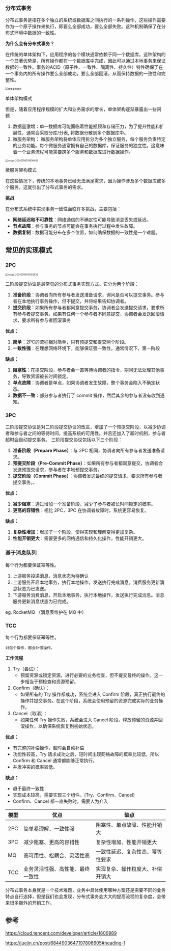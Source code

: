 ### **分布式事务**

分布式事务是指在多个独立的系统或数据库之间执行的一系列操作，这些操作需要作为一个原子操作来执行，即要么全部成功，要么全部失败。这种机制确保了在分布式环境中数据的一致性。

**为什么会有分布式事务？**

在传统的单体架构下，应用程序的各个模块通常依赖于同一个数据库。这种架构的一个显著优势是，所有操作都在一个数据库中完成，因此可以通过本地事务来保证数据的一致性。事务的ACID（原子性、一致性、隔离性、持久性）特性确保了在一个事务内的所有操作要么全部成功，要么全部回滚，从而保持数据的一致性和完整性。

<img src="/Users/jp.lin/go-code/daydaygo/docs/distributed/assets/image-20240706135754477.png" alt="单体架构模式" style="zoom: 50%;" />

单体架构模式

但是，随着应用程序规模的扩大和业务需求的增长，单体架构逐渐暴露出一些问题：

1. 数据量激增：单一数据库可能面临着性能瓶颈和存储压力，为了提升性能和扩展性，通常会采取分库/分表, 将数据分散到多个数据库中。
2. 微服务架构： 微服务架构将单体应用拆分为多个独立服务，每个服务负责特定的业务功能。每个微服务通常拥有自己的数据库，保证服务的独立性。这意味着一个业务流程可能需要跨多个服务和数据库进行数据操作。

<img src="/Users/jp.lin/go-code/daydaygo/docs/distributed/assets/image-20240706135936443.png" alt="image-20240706135936443" style="zoom:50%;" />

微服务架构模式

在这些情况下，传统的本地事务已经无法满足需求，因为操作涉及多个数据库或多个服务，这就引出了分布式事务的需求。

**挑战**

在分布式系统中实现事务一致性面临许多挑战，主要包括：

- **网络延迟和不可靠性**：网络通信的不确定性可能导致消息丢失或延迟。
- **节点故障**：参与事务的节点可能会在事务执行过程中发生故障。
- **数据复制**：数据可能分布在多个位置，如何确保数据的一致性是一个难题。

## 常见的实现模式

### **2PC**

<img src="/Users/jp.lin/go-code/daydaygo/docs/distributed/assets/image-20240706140002832.png" alt="image-20240706140002832" style="zoom:50%;" />

二阶段提交协议是最常见的分布式事务实现方式。它分为两个阶段：

1. **准备阶段**：协调者向所有参与者发送准备请求，询问是否可以提交事务。参与者在本地执行事务操作，但不提交，并将结果告知协调者。
2. **提交阶段**：如果所有参与者都同意提交事务，协调者会发送提交请求，要求所有参与者提交事务。如果有任何一个参与者不同意提交，协调者会发送回滚请求，要求所有参与者回滚事务

**优点：**

1. **简单**：2PC的流程相对简单，只有预提交和提交两个阶段。
2. **一致性强**：在理想网络环境下，能够保证强一致性。通常情况下，第一阶段

**缺点：**

1. **阻塞性**：在提交阶段，参与者会一直等待协调者的指令，期间无法处理其他事务，导致资源被长时间锁定。
2. **单点故障**：协调者是单点，如果协调者发生故障，整个事务会陷入不确定状态。
3. **数据不一致**：部分参与者执行了 commit 操作，然后其余的参与者没有收到通知。

### **3PC**

三阶段提交协议是对二阶段提交协议的改进，增加了一个预提交阶段，以减少协调者和参与者之间的等待时间，提高系统的可用性。并且还加入了超时机制，参与者超时会自动提交事务。 三阶段提交协议包括以下三个阶段：

1. **准备阶段（Prepare Phase）**：与 2PC 相同，协调者向所有参与者发送准备请求。
2. **预提交阶段（Pre-Commit Phase）**：如果所有参与者都同意提交，协调者会发送预提交请求，参与者在本地预提交事务。
3. **提交阶段（Commit Phase）**：协调者发送最终的提交请求，要求所有参与者提交事务。、

**优点：**

1. **减少阻塞**：通过增加一个准备阶段，减少了参与者被长时间锁定的概率。
2. **更高的容错性**：相比 2PC，3PC 在协调者故障时，系统更容易恢复。

**缺点：**

1. **复杂性增加**：增加了一个阶段，使得实现和理解变得更加复杂。
2. **性能开销更大**：需要更多的网络通信和持久化操作，性能开销更大。

### **基于消息队列**

每个行为都要保证幂等性。

1. 上游服务投递消息，消息状态为待确认
2. 上游服务开启本地事务，执行本地操作，发送执行完成消息。消费服务更新消息状态为已发送。
3. 下游服务消费消息，开启本地事务，执行本地操作，发送执行完成消息。消息服务更新消息状态为已完成。

eg. RocketMQ （消息表维护在 MQ 中）

### **TCC**

每个行为都要保证幂等性。

```
对每个操作，都会补偿操作。
```

**工作流程**

1. Try（尝试）：
   - 预留资源或锁定资源，进行必要的业务检查，但不提交最终的操作。这一步相当于预检查和资源预留。
2. Confirm（确认）：
   - 如果所有的 Try 操作都成功，系统会进入 Confirm 阶段，真正执行最终的操作并提交事务。在这个阶段，系统会使用预留的资源完成实际的业务操作。
3. Cancel（取消）：
   - 如果任何 Try 操作失败，系统会进入 Cancel 阶段，释放预留的资源并回滚操作，以确保系统恢复到初始状态。

**优点：**

- 有完整的补偿操作，超时会自动补偿
- 功能性较高，Try 请求成功之后，短时间出现网络故障的概率比较低，所以 Confirm 和 Cancel 通常都能够正常执行。
- 并发冲突的概率较低。

**缺点：**

- 趋于最终一致性
- 实现成本较高，需要实现三个组件。(Try、Confirm、Cancel)
- Confirm、Cancel 都一直失败时，需要人为介入

| 模型 | 优点                             | 缺点                             |
| ---- | -------------------------------- | -------------------------------- |
| 2PC  | 简单易理解、一致性强             | 阻塞性、单点故障、性能开销大     |
| 3PC  | 减少阻塞、更高的容错性           | 复杂性增加、性能开销更大         |
| MQ   | 高可用性、松耦合、灵活性高       | 一致性延迟、复杂性高、幂等性要求 |
| TCC  | 业务灵活性强、高性能、最终一致性 | 实现复杂、操作粒度大、补偿开销大 |

分布式事务本身就是一个技术难题，业务中具体使用哪种方案还是需要不同的业务特点自行选择，但是我们也会发现，分布式事务会大大的提高流程的复杂度，会带来很多额外的开销工作。

## 参考

https://cloud.tencent.com/developer/article/1806989

https://juejin.cn/post/6844903647197806605#heading-1
